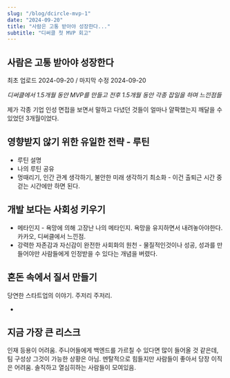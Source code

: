 ```yaml
---
slug: "/blog/dcircle-mvp-1"
date: "2024-09-20"
title: "사람은 고통 받아야 성장한다..."
subtitle: "디써클 첫 MVP 회고"
---
```


## **사람은 고통 받아야 성장한다**

<p class="text-time">최초 업로드 2024-09-20 / 마지막 수정 2024-09-20</p>

_<span class="text-purple">디써클에서 1.5개월 동안 MVP를 만들고 전후 1.5개월 동안 각종 잡일을 하며 느낀점들</span>_

제가 각종 기업 인성 면접을 보면서 말하고 다녔던 것들이 얼마나 얄팍했는지 깨달을 수 있었던 3개월이었다.

## 영향받지 않기 위한 유일한 전략 - 루틴

- 루틴 설명
- 나의 루틴 공유
- 멍때리기, 인간 관계 생각하기, 불안한 미래 생각하기 최소화 - 이건 출퇴근 시간 중 걷는 시간에만 하면 된다.

## 개발 보다는 사회성 키우기

- 메타인지 - 욕망에 의해 고장난 나의 메타인지. 욕망을 유지하면서 내려놓아야한다. 카카오, 디써클에서 느낀점.
- 강력한 자존감과 자신감이 완전한 사회화의 원천 - 물질적인것이나 성공, 성과를 만들어야만 사람들에게 인정받을 수 있다는 개념을 버렸다.

## 혼돈 속에서 질서 만들기

당연한 스타트업의 이야기. 주저리 주저리.

-

## 지금 가장 큰 리스크

인재 등용이 어려움. 주니어들에게 백엔드를 가르칠 수 있다면 많이 들어올 것 같은데, 팀 구성상 그것이 가능한 상황은 아님.
멘탈적으로 힘들지만 사람들이 좋아서 당장 이직은 어려움. 솔직하고 열심히하는 사람들이 모여있음.
